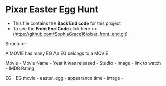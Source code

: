 # Pixar Easter Egg Hunt
* This file contains the <b>Back End code</b> for this project
* To see the <b>Front End Code</b> click here >> (https://github.com/SophiaGrace16/pixar_front_end.git)


Structure:

A MOVIE has many EG 
An EG belongs to a MOVIE

Movie
    - Movie Name
    - Year it was released
    - Studio
    - image
    - link to watch
    - IMDB Rating

EG
    - EG movie
    - easter_egg
    - appearance time
    - image
    -